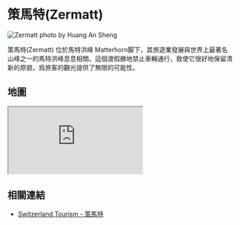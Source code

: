 # 策馬特(Zermatt)

![Zermatt photo by Huang An Sheng](https://i.imgur.com/WmZbTE3.jpg)

策馬特(Zermatt) 位於馬特洪峰 Matterhorn脚下，其旅遊業發展與世界上最著名山峰之一的馬特洪峰息息相關。這個渡假勝地禁止車輛通行，致使它很好地保留清新的原貌，爲旅客的觀光提供了無限的可能性。

## 地圖

<iframe src="https://www.google.com/maps/embed?pb=!1m18!1m12!1m3!1d177409.91155964238!2d7.57702759912929!3d45.990632906998975!2m3!1f0!2f0!3f0!3m2!1i1024!2i768!4f13.1!3m3!1m2!1s0x478f35a2292ee5cd%3A0x400ff8840196f70!2s3920%20Zermatt%2C%20Switzerland!5e0!3m2!1sen!2stw!4v1690739853888!5m2!1sen!2stw" allowfullscreen="" loading="lazy" referrerpolicy="no-referrer-when-downgrade"></iframe>

## 相關連結

- [Switzerland Tourism - 策馬特](https://www.myswitzerland.com/zh-hant/destinations/zermatt/)
